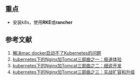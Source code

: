 ## 重点
* 安装k8s，使用**RKE**或**rancher**
## 参考文献
1. [解决mac docker启动不了Kubernetes的问题](https://www.jianshu.com/p/7c35fefdf1b4)
2. [kubernetes下的Nginx加Tomcat三部曲之一：极速体验](https://www.cnblogs.com/yhaing/p/8568328.html)
3. [kubernetes下的Nginx加Tomcat三部曲之二：细说开发](http://www.cnblogs.com/yhaing/p/8568584.html)
4. [kubernetes下的Nginx加Tomcat三部曲之三：实战扩容和升级](http://www.cnblogs.com/yhaing/p/8568751.html)